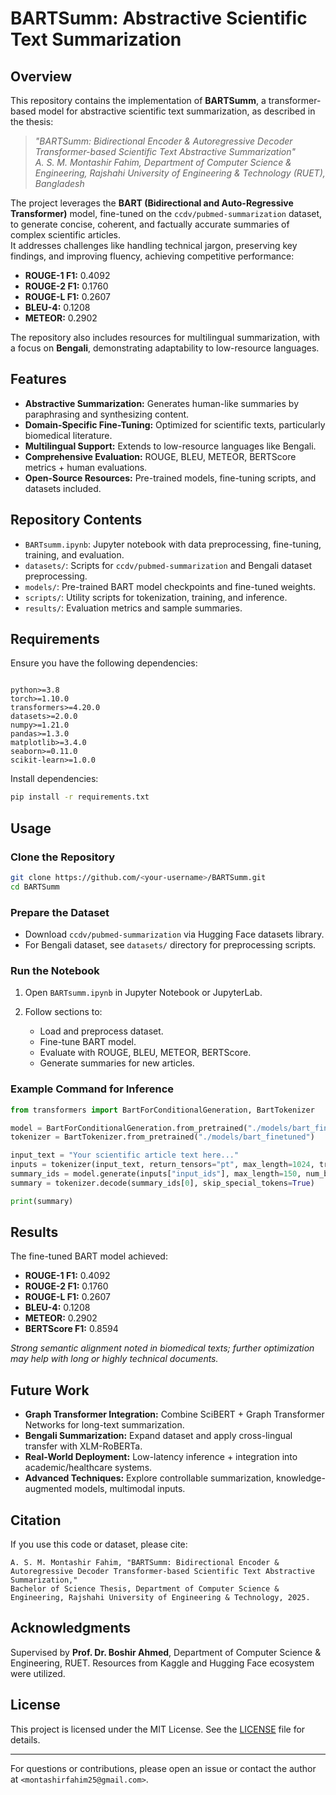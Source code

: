 # BARTSumm: Abstractive Scientific Text Summarization

## Overview
This repository contains the implementation of **BARTSumm**, a transformer-based model for abstractive scientific text summarization, as described in the thesis:

> *"BARTSumm: Bidirectional Encoder & Autoregressive Decoder Transformer-based Scientific Text Abstractive Summarization"*  
> *A. S. M. Montashir Fahim, Department of Computer Science & Engineering, Rajshahi University of Engineering & Technology (RUET), Bangladesh*

The project leverages the **BART (Bidirectional and Auto-Regressive Transformer)** model, fine-tuned on the `ccdv/pubmed-summarization` dataset, to generate concise, coherent, and factually accurate summaries of complex scientific articles.  
It addresses challenges like handling technical jargon, preserving key findings, and improving fluency, achieving competitive performance:

- **ROUGE-1 F1:** 0.4092  
- **ROUGE-2 F1:** 0.1760  
- **ROUGE-L F1:** 0.2607  
- **BLEU-4:** 0.1208  
- **METEOR:** 0.2902  

The repository also includes resources for multilingual summarization, with a focus on **Bengali**, demonstrating adaptability to low-resource languages.

## Features
- **Abstractive Summarization:** Generates human-like summaries by paraphrasing and synthesizing content.  
- **Domain-Specific Fine-Tuning:** Optimized for scientific texts, particularly biomedical literature.  
- **Multilingual Support:** Extends to low-resource languages like Bengali.  
- **Comprehensive Evaluation:** ROUGE, BLEU, METEOR, BERTScore metrics + human evaluations.  
- **Open-Source Resources:** Pre-trained models, fine-tuning scripts, and datasets included.

## Repository Contents
- `BARTsumm.ipynb`: Jupyter notebook with data preprocessing, fine-tuning, training, and evaluation.
- `datasets/`: Scripts for `ccdv/pubmed-summarization` and Bengali dataset preprocessing.
- `models/`: Pre-trained BART model checkpoints and fine-tuned weights.
- `scripts/`: Utility scripts for tokenization, training, and inference.
- `results/`: Evaluation metrics and sample summaries.

## Requirements
Ensure you have the following dependencies:
```

python>=3.8
torch>=1.10.0
transformers>=4.20.0
datasets>=2.0.0
numpy>=1.21.0
pandas>=1.3.0
matplotlib>=3.4.0
seaborn>=0.11.0
scikit-learn>=1.0.0

````
Install dependencies:
```bash
pip install -r requirements.txt
````

## Usage

### Clone the Repository

```bash
git clone https://github.com/<your-username>/BARTSumm.git
cd BARTSumm
```

### Prepare the Dataset

* Download `ccdv/pubmed-summarization` via Hugging Face datasets library.
* For Bengali dataset, see `datasets/` directory for preprocessing scripts.

### Run the Notebook

1. Open `BARTsumm.ipynb` in Jupyter Notebook or JupyterLab.
2. Follow sections to:

   * Load and preprocess dataset.
   * Fine-tune BART model.
   * Evaluate with ROUGE, BLEU, METEOR, BERTScore.
   * Generate summaries for new articles.

### Example Command for Inference

```python
from transformers import BartForConditionalGeneration, BartTokenizer

model = BartForConditionalGeneration.from_pretrained("./models/bart_finetuned")
tokenizer = BartTokenizer.from_pretrained("./models/bart_finetuned")

input_text = "Your scientific article text here..."
inputs = tokenizer(input_text, return_tensors="pt", max_length=1024, truncation=True)
summary_ids = model.generate(inputs["input_ids"], max_length=150, num_beams=4)
summary = tokenizer.decode(summary_ids[0], skip_special_tokens=True)

print(summary)
```

## Results

The fine-tuned BART model achieved:

* **ROUGE-1 F1:** 0.4092
* **ROUGE-2 F1:** 0.1760
* **ROUGE-L F1:** 0.2607
* **BLEU-4:** 0.1208
* **METEOR:** 0.2902
* **BERTScore F1:** 0.8594

*Strong semantic alignment noted in biomedical texts; further optimization may help with long or highly technical documents.*

## Future Work

* **Graph Transformer Integration:** Combine SciBERT + Graph Transformer Networks for long-text summarization.
* **Bengali Summarization:** Expand dataset and apply cross-lingual transfer with XLM-RoBERTa.
* **Real-World Deployment:** Low-latency inference + integration into academic/healthcare systems.
* **Advanced Techniques:** Explore controllable summarization, knowledge-augmented models, multimodal inputs.

## Citation

If you use this code or dataset, please cite:

```
A. S. M. Montashir Fahim, "BARTSumm: Bidirectional Encoder & Autoregressive Decoder Transformer-based Scientific Text Abstractive Summarization," 
Bachelor of Science Thesis, Department of Computer Science & Engineering, Rajshahi University of Engineering & Technology, 2025.
```

## Acknowledgments

Supervised by **Prof. Dr. Boshir Ahmed**, Department of Computer Science & Engineering, RUET.
Resources from Kaggle and Hugging Face ecosystem were utilized.

## License

This project is licensed under the MIT License. See the [LICENSE](LICENSE) file for details.

---

For questions or contributions, please open an issue or contact the author at `<montashirfahim25@gmail.com>`.

